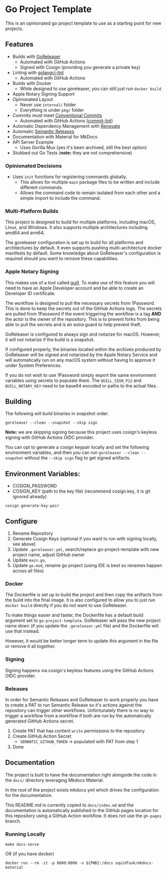 # Go Project Template

This is an opinionated go project template to use as a starting point for new projects.

## Features

- Builds with [GoReleaser](https://goreleaser.com)
  - Automated with GitHub Actions
  - Signed with Cosign (providing you generate a private key)
- Linting with [golangci-lint](https://golangci-lint.run/)
  - Automated with GitHub Actions
- Builds with Docker
  - While designed to use goreleaser, you can still just run `docker build`
- Apple Notary Signing Support
- Opinionated Layout
  - Never use `internal/` folder
  - Everything is under `pkg/` folder
- Commits must meet [Conventional Commits](https://www.conventionalcommits.org/en/v1.0.0/)
  - Automated with GitHub Actions ([commit-lint](https://github.com/conventional-changelog/commitlint/#what-is-commitlint))
- Automatic Dependency Management with [Renovate](https://github.com/renovatebot/renovate)
- Automatic [Semantic Releases](https://semantic-release.gitbook.io/)
- Documentation with Material for MkDocs
- API Server Example
  - Uses Gorilla Mux (yes it's been archived, still the best option)
- Stubbed out Go Tests (**note:** they are not comprehensive)

### Opinionated Decisions

- Uses `init` functions for registering commands globally.
  - This allows for multiple `main` package files to be written and include different commands.
  - Allows the command code to remain isolated from each other and a simple import to include the command.

### Multi-Platform Builds

This project is designed to build for multiple platforms, including macOS, Linux, and Windows. It also supports
multiple architectures including amd64 and arm64. 

The goreleaser configuration is set up to build for all platforms and architectures by default. It even supports pushing
multi-architecture docker manifests by default. Some knowledge about GoReleaser's configuration is required should you
want to remove these capabilities.

### Apple Notary Signing

This makes use of a tool called [quill](https://github.com/anchore/quill). To make use of this feature you will need
to have an Apple Developer account and be able to create an Developer ID certificate.

The workflow is designed to pull the necessary secrets from 1Password. This is done to keep the secrets out of the
GitHub Actions logs. The secrets are pulled from 1Password if the event triggering the workflow is a tag **AND** the
actor is the owner of the repository. This is to prevent forks from being able to pull the secrets and is an extra
guard to help prevent theft.

GoReleaser is configured to always sign and notarize for macOS. However, it will not notarize if the build is a snapshot.

If configured properly, the binaries located within the archives produced by GoReleaser will be signed and notarized
by the Apple Notary Service and will automatically run on any macOS system without having to approve it under System
Preferences.

If you do not wish to use 1Password simply export the same environment variables using secrets to populate them. The 
`QUILL_SIGN_P12` and `QUILL_NOTARY_KEY` need to be base64 encoded or paths to the actual files.

## Building

The following will build binaries in snapshot order.

```console
goreleaser --clean --snapshot --skip sign
```

**Note:** we are skipping signing because this project uses cosign's keyless signing with GitHub Actions OIDC provider.

You can opt to generate a cosign keypair locally and set the following environment variables, and then you can run
`goreleaser --clean --snapshot` without the `--skip sign` flag to get signed artifacts.

Environment Variables:
- 
- COSIGN_PASSWORD
- COSIGN_KEY (path to the key file) (recommend cosign.key, it is git ignored already)

```console
cosign generate-key-pair
```

## Configure

1. Rename Repository
2. Generate Cosign Keys (optional if you want to run with signing locally, see above)
3. Update `.goreleaser.yml`, search/replace go-project-template with new project name, adjust GitHub owner
4. Update `main.go`,
5. Update `go.mod`, rename go project (using IDE is best so renames happen across all files)

### Docker

The Dockerfile is set up to build the project and then copy the artifacts from the build into the final image. It is
also configured to allow you to just run `docker build` directly if you do not want to use GoReleaser. 

To make things easier and faster, the Dockerfile has a default build argument set to `go-project-template`. GoReleaser
will pass the new project name down (if you update the `.goreleaser.yml` file) and the Dockerfile will use that instead.

However, it would be better longer term to update this argument in the file or remove it all together.

### Signing

Signing happens via cosign's keyless features using the GitHub Actions OIDC provider.

### Releases

In order for Semantic Releases and GoReleaser to work properly you have to create a PAT to run Semantic Release
so it's actions against the repository can trigger other workflows. Unfortunately there is no way to trigger
a workflow from a workflow if both are run by the automatically generated GitHub Actions secret.

1. Create PAT that has content `write` permissions to the repository
2. Create GitHub Action Secret
   - `SEMANTIC_GITHUB_TOKEN` -> populated with PAT from step 1
3. Done

## Documentation

The project is built to have the documentation right alongside the code in the `docs/` directory leveraging Mkdocs Material.

In the root of the project exists mkdocs.yml which drives the configuration for the documentation.

This README.md is currently copied to `docs/index.md` and the documentation is automatically published to the GitHub
pages location for this repository using a GitHub Action workflow. It does not use the `gh-pages` branch.

### Running Locally

```console
make docs-serve
```

OR (if you have docker)

```console
docker run --rm -it -p 8000:8000 -v ${PWD}:/docs squidfunk/mkdocs-material
```

